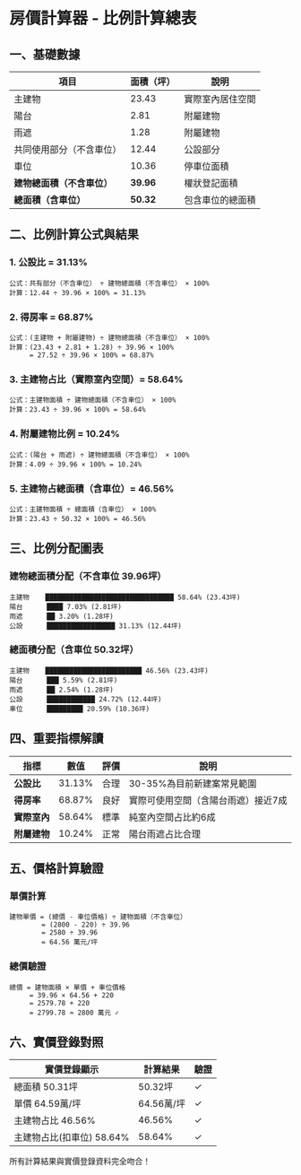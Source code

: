 # 房價計算器 - 比例計算總表

## 一、基礎數據
| 項目 | 面積（坪） | 說明 |
|------|-----------|------|
| 主建物 | 23.43 | 實際室內居住空間 |
| 陽台 | 2.81 | 附屬建物 |
| 雨遮 | 1.28 | 附屬建物 |
| 共同使用部分（不含車位） | 12.44 | 公設部分 |
| 車位 | 10.36 | 停車位面積 |
| **建物總面積（不含車位）** | **39.96** | 權狀登記面積 |
| **總面積（含車位）** | **50.32** | 包含車位的總面積 |

## 二、比例計算公式與結果

### 1. 公設比 = 31.13%
```
公式：共有部分（不含車位） ÷ 建物總面積（不含車位） × 100%
計算：12.44 ÷ 39.96 × 100% = 31.13%
```

### 2. 得房率 = 68.87%
```
公式：(主建物 + 附屬建物) ÷ 建物總面積（不含車位） × 100%
計算：(23.43 + 2.81 + 1.28) ÷ 39.96 × 100%
     = 27.52 ÷ 39.96 × 100% = 68.87%
```

### 3. 主建物占比（實際室內空間）= 58.64%
```
公式：主建物面積 ÷ 建物總面積（不含車位） × 100%
計算：23.43 ÷ 39.96 × 100% = 58.64%
```

### 4. 附屬建物比例 = 10.24%
```
公式：(陽台 + 雨遮) ÷ 建物總面積（不含車位） × 100%
計算：4.09 ÷ 39.96 × 100% = 10.24%
```

### 5. 主建物占總面積（含車位）= 46.56%
```
公式：主建物面積 ÷ 總面積（含車位） × 100%
計算：23.43 ÷ 50.32 × 100% = 46.56%
```

## 三、比例分配圖表

### 建物總面積分配（不含車位 39.96坪）
```
主建物    ████████████████████████████████ 58.64% (23.43坪)
陽台      ████ 7.03% (2.81坪)
雨遮      ██ 3.20% (1.28坪)
公設      █████████████████ 31.13% (12.44坪)
```

### 總面積分配（含車位 50.32坪）
```
主建物    ████████████████████████ 46.56% (23.43坪)
陽台      ███ 5.59% (2.81坪)
雨遮      ██ 2.54% (1.28坪)
公設      ████████████ 24.72% (12.44坪)
車位      █████████ 20.59% (10.36坪)
```

## 四、重要指標解讀

| 指標 | 數值 | 評價 | 說明 |
|------|------|------|------|
| **公設比** | 31.13% | 合理 | 30-35%為目前新建案常見範圍 |
| **得房率** | 68.87% | 良好 | 實際可使用空間（含陽台雨遮）接近7成 |
| **實際室內** | 58.64% | 標準 | 純室內空間占比約6成 |
| **附屬建物** | 10.24% | 正常 | 陽台雨遮占比合理 |

## 五、價格計算驗證

### 單價計算
```
建物單價 = (總價 - 車位價格) ÷ 建物面積（不含車位）
        = (2800 - 220) ÷ 39.96
        = 2580 ÷ 39.96
        = 64.56 萬元/坪
```

### 總價驗證
```
總價 = 建物面積 × 單價 + 車位價格
     = 39.96 × 64.56 + 220
     = 2579.78 + 220
     = 2799.78 ≈ 2800 萬元 ✓
```

## 六、實價登錄對照

| 實價登錄顯示 | 計算結果 | 驗證 |
|-------------|---------|------|
| 總面積 50.31坪 | 50.32坪 | ✓ |
| 單價 64.59萬/坪 | 64.56萬/坪 | ✓ |
| 主建物占比 46.56% | 46.56% | ✓ |
| 主建物占比(扣車位) 58.64% | 58.64% | ✓ |

所有計算結果與實價登錄資料完全吻合！